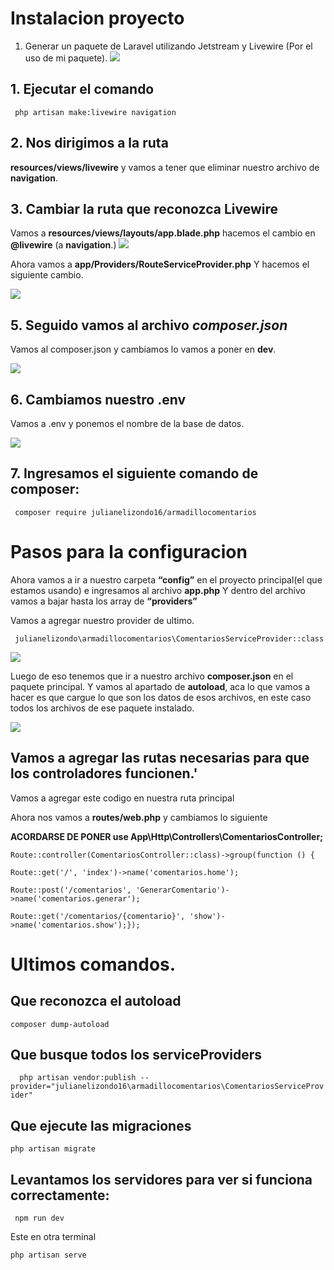 # Instalacion proyecto

1. Generar un paquete de Laravel utilizando Jetstream y Livewire (Por el uso de mi paquete).
   ![](https://i.ibb.co/Lx9bZFy/imagen-2023-11-20-094038853.png)

## 1. Ejecutar el comando

` php artisan make:livewire navigation`

## 2. Nos dirigimos a la ruta

**resources/views/livewire**
y vamos a tener que eliminar nuestro archivo de **navigation**.

## 3. Cambiar la ruta que reconozca Livewire

Vamos a **resources/views/layouts/app.blade.php** hacemos el cambio en **@livewire** (a **navigation**.)
![](https://i.ibb.co/hLGFKYH/image.png)

Ahora vamos a **app/Providers/RouteServiceProvider.php** Y hacemos el siguiente cambio.

![](https://i.ibb.co/9NHCJVG/image.png)

## 5. Seguido vamos al archivo _composer.json_

Vamos al composer.json y cambiamos lo vamos a poner en **dev**.

![](https://i.ibb.co/YZWbrz9/Captura-de-pantalla-2023-11-20-094439.png)

## 6. Cambiamos nuestro **.env**

Vamos a .env y ponemos el nombre de la base de datos.

![](https://i.ibb.co/31yMX7z/image.png)

## 7. Ingresamos el siguiente comando de composer:

` composer require julianelizondo16/armadillocomentarios`

# Pasos para la configuracion

Ahora vamos a ir a nuestro carpeta **“config”** en el proyecto principal(el que estamos
usando) e ingresamos al archivo **app.php** Y dentro del archivo vamos a bajar hasta los
array de **“providers”**

Vamos a agregar nuestro provider de ultimo.

` julianelizondo\armadillocomentarios\ComentariosServiceProvider::class`

![](https://i.ibb.co/stxFgdY/image.png)

Luego de eso tenemos que ir a nuestro archivo **composer.json** en el paquete principal. Y
vamos al apartado de **autoload**, aca lo que vamos a hacer es que cargue lo que son los
datos de esos archivos, en este caso todos los archivos de ese paquete instalado.

![](https://i.ibb.co/3FryTm7/image.png)

## Vamos a agregar las rutas necesarias para que los controladores funcionen.'

Vamos a agregar este codigo en nuestra ruta principal

Ahora nos vamos a **routes/web.php** y cambiamos lo siguiente

**ACORDARSE DE PONER
use App\Http\Controllers\ComentariosController;**

    Route::controller(ComentariosController::class)->group(function () {

    Route::get('/', 'index')->name('comentarios.home');

    Route::post('/comentarios', 'GenerarComentario')->name('comentarios.generar');

    Route::get('/comentarios/{comentario}', 'show')->name('comentarios.show');});

# Ultimos comandos.

## Que reconozca el autoload

`composer dump-autoload `

## Que busque todos los serviceProviders

`  php artisan vendor:publish --provider="julianelizondo16\armadillocomentarios\ComentariosServiceProvider"`

## Que ejecute las migraciones

`php artisan migrate`

## Levantamos los servidores para ver si funciona correctamente:

` npm run dev`

Este en otra terminal

`php artisan serve`
